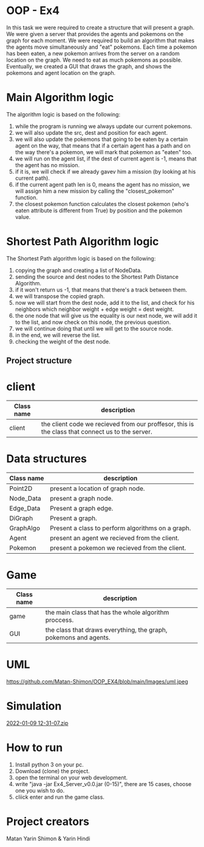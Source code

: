 # OOP - Ex4
In this task we were required to create a structure that will present a graph.
We were given a server that provides the agents and pokemons on the graph for each moment.
We were required to build an algorithm that makes the agents move simultaneously and "eat" pokemons.
Each time a pokemon has been eaten, a new pokemon arrives from the server on a random location on the graph.
We need to eat as much pokemons as possible.
Eventually, we created a GUI that draws the graph, and shows the pokemons and agent location on the graph.

# Main Algorithm logic
The algorithm logic is based on the following:
1) while the program is running we always update our current pokemons.
2) we will also update the src, dest and position for each agent.
3) we will also update the pokemons that going to be eaten by a certain agent on the way, that means that if a certain agent has a path and on the way there's a pokemon, we will mark that pokemon as "eaten" too.
4) we will run on the agent list, if the dest of current agent is -1, means that the agent has no mission.
5) if it is, we will check if we already gavev him a mission (by looking at his current path).
6) if the current agent path len is 0, means the agent has no mission, we will assign him a new mission by calling the "closest_pokemon"  function.
7) the closest pokemon function calculates the closest pokemon (who's eaten attribute is different from True) by position and the pokemon value.

# Shortest Path Algorithm logic
The Shortest Path algorithm logic is based on the following:
1) copying the graph and creating a list of NodeData.
2) sending the source and dest nodes to the Shortest Path Distance Algorithm.
2) if it won't return us -1, that means that there's a track between them.
3) we will transpose the copied graph.
4) now we will start from the dest node, add it to the list, and check for his neighbors which neighbor weight + edge weight = dest weight.
5) the one node that will give us the equality is our next node, we will add it to the list, and now check on this node, the previous question.
6) we will continue doing that until we will get to the source node.
7) in the end, we will reverse the list.
8) checking the weight of the dest node.

## Project structure
# client
Class name | description
--- | ---
client | the client code we recieved from our proffesor, this is the class that connect us to the server.

# Data structures
Class name | description
--- | ---
Point2D | present a location of graph node.
Node_Data | present a graph node.
Edge_Data | Present a graph edge.
DiGraph | Present a graph.
GraphAlgo | Present a class to perform algorithms on a graph.
Agent | present an agent we recieved from the client.
Pokemon | present a pokemon we recieved from the client.

# Game
Class name | description
--- | ---
game | the main class that has the whole algorithm proccess.
GUI | the class that draws everything, the graph, pokemons and agents.

# UML
https://github.com/Matan-Shimon/OOP_EX4/blob/main/Images/uml.jpeg

# Simulation
[2022-01-09 12-31-07.zip](https://github.com/Matan-Shimon/OOP_EX4/files/7834868/2022-01-09.12-31-07.zip)


# How to run
1. Install python 3 on your pc.
2. Download (clone) the project.
3. open the terminal on your web development.
4. write "java -jar Ex4_Server_v0.0.jar (0-15)", there are 15 cases, choose one you wish to do.
5. cliick enter and run the game class.

# Project creators
Matan Yarin Shimon & Yarin Hindi
